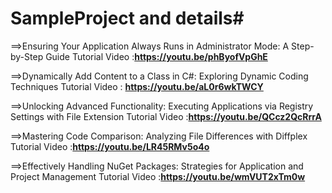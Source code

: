 # SampleProject and details#

==>Ensuring Your Application Always Runs in Administrator Mode: A Step-by-Step Guide
Tutorial Video :**https://youtu.be/phByofVpGhE**

==>Dynamically Add Content to a Class in C#: Exploring Dynamic Coding Techniques
Tutorial Video : **https://youtu.be/aL0r6wkTWCY**

==>Unlocking Advanced Functionality: Executing Applications via Registry Settings with File Extension
Tutorial Video :**https://youtu.be/QCcz2QcRrrA**

==>Mastering Code Comparison: Analyzing File Differences with Diffplex
Tutorial Video :**https://youtu.be/LR45RMv5o4o**

==>Effectively Handling NuGet Packages: Strategies for Application and Project Management
Tutorial Video :**https://youtu.be/wmVUT2xTm0w**
